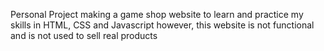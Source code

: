 Personal Project making a game shop website to learn and practice my skills in HTML, CSS and Javascript
however, this website is not functional and is not used to sell real products

